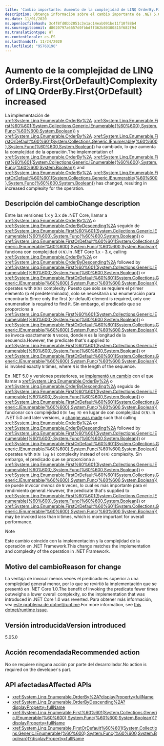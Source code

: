 ```yaml
---
title: 'Cambio importante: Aumento de la complejidad de LINQ OrderBy.First{OrDefault}'
description: Obtenga información sobre el cambio importante de .NET 5.0 en las bibliotecas básicas de .NET donde ha cambiado la implementación de OrderBy.First.
ms.date: 11/01/2020
ms.openlocfilehash: 3c4f8fd0bb2051c3e1ac14eab091be11f10f88b4
ms.sourcegitcommit: d8020797a6657d0fbbdff362b80300815f682f94
ms.translationtype: HT
ms.contentlocale: es-ES
ms.lasthandoff: 11/24/2020
ms.locfileid: "95760196"
---
```

# <a name="complexity-of-linq-orderbyfirstordefault-increased"></a><span data-ttu-id="2f9fc-103">Aumento de la complejidad de LINQ OrderBy.First{OrDefault}</span><span class="sxs-lookup"><span data-stu-id="2f9fc-103">Complexity of LINQ OrderBy.First{OrDefault} increased</span></span>

<span data-ttu-id="2f9fc-104">La implementación de <xref:System.Linq.Enumerable.OrderBy%2A>`.`<xref:System.Linq.Enumerable.First%60%601(System.Collections.Generic.IEnumerable{%60%600},System.Func{%60%600,System.Boolean})> y <xref:System.Linq.Enumerable.OrderBy%2A>`.`<xref:System.Linq.Enumerable.FirstOrDefault%60%601(System.Collections.Generic.IEnumerable{%60%600},System.Func{%60%600,System.Boolean})> ha cambiado, lo que aumenta la complejidad de la operación.</span><span class="sxs-lookup"><span data-stu-id="2f9fc-104">The implementation of <xref:System.Linq.Enumerable.OrderBy%2A>`.`<xref:System.Linq.Enumerable.First%60%601(System.Collections.Generic.IEnumerable{%60%600},System.Func{%60%600,System.Boolean})> and <xref:System.Linq.Enumerable.OrderBy%2A>`.`<xref:System.Linq.Enumerable.FirstOrDefault%60%601(System.Collections.Generic.IEnumerable{%60%600},System.Func{%60%600,System.Boolean})> has changed, resulting in increased complexity for the operation.</span></span>

## <a name="change-description"></a><span data-ttu-id="2f9fc-105">Descripción del cambio</span><span class="sxs-lookup"><span data-stu-id="2f9fc-105">Change description</span></span>

<span data-ttu-id="2f9fc-106">Entre las versiones 1.x y 3.x de .NET Core, llamar a <xref:System.Linq.Enumerable.OrderBy%2A> o <xref:System.Linq.Enumerable.OrderByDescending%2A> seguido de <xref:System.Linq.Enumerable.First%60%601(System.Collections.Generic.IEnumerable{%60%600},System.Func{%60%600,System.Boolean})> o <xref:System.Linq.Enumerable.FirstOrDefault%60%601(System.Collections.Generic.IEnumerable{%60%600},System.Func{%60%600,System.Boolean})> funciona con complejidad `O(N)`.</span><span class="sxs-lookup"><span data-stu-id="2f9fc-106">In .NET Core 1.x - 3.x, calling <xref:System.Linq.Enumerable.OrderBy%2A> or <xref:System.Linq.Enumerable.OrderByDescending%2A> followed by <xref:System.Linq.Enumerable.First%60%601(System.Collections.Generic.IEnumerable{%60%600},System.Func{%60%600,System.Boolean})> or <xref:System.Linq.Enumerable.FirstOrDefault%60%601(System.Collections.Generic.IEnumerable{%60%600},System.Func{%60%600,System.Boolean})> operates with `O(N)` complexity.</span></span> <span data-ttu-id="2f9fc-107">Puesto que solo se requiere el primer elemento (o el predeterminado), solo se necesitaría una enumeración para encontrarlo.</span><span class="sxs-lookup"><span data-stu-id="2f9fc-107">Since only the first (or default) element is required, only one enumeration is required to find it.</span></span> <span data-ttu-id="2f9fc-108">Sin embargo, el predicado que se proporciona a <xref:System.Linq.Enumerable.First%60%601(System.Collections.Generic.IEnumerable{%60%600},System.Func{%60%600,System.Boolean})> o <xref:System.Linq.Enumerable.FirstOrDefault%60%601(System.Collections.Generic.IEnumerable{%60%600},System.Func{%60%600,System.Boolean})> se invoca exactamente `N` veces, donde `N` es la longitud de la secuencia.</span><span class="sxs-lookup"><span data-stu-id="2f9fc-108">However, the predicate that's supplied to <xref:System.Linq.Enumerable.First%60%601(System.Collections.Generic.IEnumerable{%60%600},System.Func{%60%600,System.Boolean})> or <xref:System.Linq.Enumerable.FirstOrDefault%60%601(System.Collections.Generic.IEnumerable{%60%600},System.Func{%60%600,System.Boolean})> is invoked exactly `N` times, where `N` is the length of the sequence.</span></span>

<span data-ttu-id="2f9fc-109">En .NET 5.0 y versiones posteriores, se [implementó un cambio](https://github.com/dotnet/runtime/pull/36643) con el que llamar a <xref:System.Linq.Enumerable.OrderBy%2A> o <xref:System.Linq.Enumerable.OrderByDescending%2A> seguido de <xref:System.Linq.Enumerable.First%60%601(System.Collections.Generic.IEnumerable{%60%600},System.Func{%60%600,System.Boolean})> o <xref:System.Linq.Enumerable.FirstOrDefault%60%601(System.Collections.Generic.IEnumerable{%60%600},System.Func{%60%600,System.Boolean})> funcionar con complejidad `O(N log N)` en lugar de con complejidad `O(N)`.</span><span class="sxs-lookup"><span data-stu-id="2f9fc-109">In .NET 5.0 and later versions, a [change was made](https://github.com/dotnet/runtime/pull/36643) such that calling <xref:System.Linq.Enumerable.OrderBy%2A> or <xref:System.Linq.Enumerable.OrderByDescending%2A> followed by <xref:System.Linq.Enumerable.First%60%601(System.Collections.Generic.IEnumerable{%60%600},System.Func{%60%600,System.Boolean})> or <xref:System.Linq.Enumerable.FirstOrDefault%60%601(System.Collections.Generic.IEnumerable{%60%600},System.Func{%60%600,System.Boolean})> operates with `O(N log N)` complexity instead of `O(N)` complexity.</span></span> <span data-ttu-id="2f9fc-110">Sin embargo, el predicado que se proporciona a <xref:System.Linq.Enumerable.First%60%601(System.Collections.Generic.IEnumerable{%60%600},System.Func{%60%600,System.Boolean})> o <xref:System.Linq.Enumerable.FirstOrDefault%60%601(System.Collections.Generic.IEnumerable{%60%600},System.Func{%60%600,System.Boolean})> se puede invocar *menos* de `N` veces, lo cual es más importante para el rendimiento general.</span><span class="sxs-lookup"><span data-stu-id="2f9fc-110">However, the predicate that's supplied to <xref:System.Linq.Enumerable.First%60%601(System.Collections.Generic.IEnumerable{%60%600},System.Func{%60%600,System.Boolean})> or <xref:System.Linq.Enumerable.FirstOrDefault%60%601(System.Collections.Generic.IEnumerable{%60%600},System.Func{%60%600,System.Boolean})> may be invoked *less* than `N` times, which is more important for overall performance.</span></span>

> [!NOTE]
> <span data-ttu-id="2f9fc-111">Este cambio coincide con la implementación y la complejidad de la operación en .NET Framework.</span><span class="sxs-lookup"><span data-stu-id="2f9fc-111">This change matches the implementation and complexity of the operation in .NET Framework.</span></span>

## <a name="reason-for-change"></a><span data-ttu-id="2f9fc-112">Motivo del cambio</span><span class="sxs-lookup"><span data-stu-id="2f9fc-112">Reason for change</span></span>

<span data-ttu-id="2f9fc-113">La ventaja de invocar menos veces el predicado es superior a una complejidad general menor, por lo que se revirtió la implementación que se presentó en .NET Core 1.0.</span><span class="sxs-lookup"><span data-stu-id="2f9fc-113">The benefit of invoking the predicate fewer times outweighs a lower overall complexity, so the implementation that was introduced in .NET Core 1.0 was reverted.</span></span> <span data-ttu-id="2f9fc-114">Para obtener más información, vea [este problema de dotnet/runtime](https://github.com/dotnet/runtime/issues/31554).</span><span class="sxs-lookup"><span data-stu-id="2f9fc-114">For more information, see [this dotnet/runtime issue](https://github.com/dotnet/runtime/issues/31554).</span></span>

## <a name="version-introduced"></a><span data-ttu-id="2f9fc-115">Versión introducida</span><span class="sxs-lookup"><span data-stu-id="2f9fc-115">Version introduced</span></span>

<span data-ttu-id="2f9fc-116">5.0</span><span class="sxs-lookup"><span data-stu-id="2f9fc-116">5.0</span></span>

## <a name="recommended-action"></a><span data-ttu-id="2f9fc-117">Acción recomendada</span><span class="sxs-lookup"><span data-stu-id="2f9fc-117">Recommended action</span></span>

<span data-ttu-id="2f9fc-118">No se requiere ninguna acción por parte del desarrollador.</span><span class="sxs-lookup"><span data-stu-id="2f9fc-118">No action is required on the developer's part.</span></span>

## <a name="affected-apis"></a><span data-ttu-id="2f9fc-119">API afectadas</span><span class="sxs-lookup"><span data-stu-id="2f9fc-119">Affected APIs</span></span>

- <xref:System.Linq.Enumerable.OrderBy%2A?displayProperty=fullName>
- <xref:System.Linq.Enumerable.OrderByDescending%2A?displayProperty=fullName>
- <xref:System.Linq.Enumerable.First%60%601(System.Collections.Generic.IEnumerable{%60%600},System.Func{%60%600,System.Boolean})?displayProperty=fullName>
- <xref:System.Linq.Enumerable.FirstOrDefault%60%601(System.Collections.Generic.IEnumerable{%60%600},System.Func{%60%600,System.Boolean})?displayProperty=fullName>

<!--

### Category

Core .NET libraries

### Affected APIs

- `Overload:System.Linq.Enumerable.OrderBy`
- `Overload:System.Linq.Enumerable.OrderByDescending`
- `M:System.Linq.Enumerable.First``1(System.Collections.Generic.IEnumerable{``0},System.Func{``0,System.Boolean})`
- `M:System.Linq.Enumerable.FirstOrDefault``1(System.Collections.Generic.IEnumerable{``0},System.Func{``0,System.Boolean})`

-->
